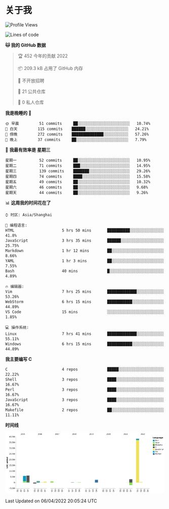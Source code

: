 # 关于我

<!--START_SECTION:waka-->
![Profile Views](http://img.shields.io/badge/%E4%B8%AA%E4%BA%BA%E5%B0%81%E9%9D%A2%E8%A7%82%E7%9C%8B%E6%AC%A1%E6%95%B0-105-blue)

![Lines of code](https://img.shields.io/badge/%E4%BB%8E%E3%80%8C%E4%BD%A0%E5%A5%BD%E4%B8%96%E7%95%8C%E3%80%8D%E6%88%91%E5%B7%B2%E7%BB%8F%E5%86%99%E4%BA%86-57%20Thousand%20%E8%A1%8C%E4%BB%A3%E7%A0%81-blue)

**🐱 我的 GitHub 数据** 

> 🏆 452 今年的贡献 2022
 > 
> 📦 209.3 kB 占用了 GitHub 内存 
 > 
> 🚫 不开放招聘
 > 
> 📜 21 公共仓库 
 > 
> 🔑 0 私人仓库  
 > 
**我是晚睡的 🦉** 

```text
🌞 早晨         51 commits     ██░░░░░░░░░░░░░░░░░░░░░░░   10.74% 
🌆 白天         115 commits    ██████░░░░░░░░░░░░░░░░░░░   24.21% 
🌃 傍晚         272 commits    ██████████████░░░░░░░░░░░   57.26% 
🌙 晚上         37 commits     ██░░░░░░░░░░░░░░░░░░░░░░░   7.79%

```
📅 **我最有效率是 星期三** 

```text
星期一          52 commits     ██░░░░░░░░░░░░░░░░░░░░░░░   10.95% 
星期二          71 commits     ███░░░░░░░░░░░░░░░░░░░░░░   14.95% 
星期三          139 commits    ███████░░░░░░░░░░░░░░░░░░   29.26% 
星期四          74 commits     ████░░░░░░░░░░░░░░░░░░░░░   15.58% 
星期五          49 commits     ██░░░░░░░░░░░░░░░░░░░░░░░   10.32% 
星期六          46 commits     ██░░░░░░░░░░░░░░░░░░░░░░░   9.68% 
星期天          44 commits     ██░░░░░░░░░░░░░░░░░░░░░░░   9.26%

```


📊 **这周我的时间花在了** 

```text
⌚︎ 时区: Asia/Shanghai

💬 编程语言: 
HTML                     5 hrs 50 mins       ██████████░░░░░░░░░░░░░░░   41.8% 
JavaScript               3 hrs 35 mins       ██████░░░░░░░░░░░░░░░░░░░   25.75% 
Markdown                 1 hr 12 mins        ██░░░░░░░░░░░░░░░░░░░░░░░   8.66% 
YAML                     1 hr 3 mins         ██░░░░░░░░░░░░░░░░░░░░░░░   7.55% 
Bash                     40 mins             █░░░░░░░░░░░░░░░░░░░░░░░░   4.89%

🔥 编辑器: 
Vim                      7 hrs 25 mins       █████████████░░░░░░░░░░░░   53.26% 
WebStorm                 6 hrs 15 mins       ███████████░░░░░░░░░░░░░░   44.89% 
VS Code                  15 mins             ░░░░░░░░░░░░░░░░░░░░░░░░░   1.85%

💻 操作系统: 
Linux                    7 hrs 41 mins       █████████████░░░░░░░░░░░░   55.11% 
Windows                  6 hrs 15 mins       ███████████░░░░░░░░░░░░░░   44.89%

```

**我主要编写 C** 

```text
C                        4 repos             █████░░░░░░░░░░░░░░░░░░░░   22.22% 
Shell                    3 repos             ████░░░░░░░░░░░░░░░░░░░░░   16.67% 
Perl                     3 repos             ████░░░░░░░░░░░░░░░░░░░░░   16.67% 
JavaScript               3 repos             ████░░░░░░░░░░░░░░░░░░░░░   16.67% 
Makefile                 2 repos             ██░░░░░░░░░░░░░░░░░░░░░░░   11.11%

```


**时间线**

![Chart not found](https://raw.githubusercontent.com/Arondight/Arondight/master/charts/bar_graph.png) 


 Last Updated on 06/04/2022 20:05:24 UTC
<!--END_SECTION:waka-->
